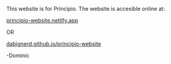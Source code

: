 This website is for Principio.
The website is accesible online at:

[principio-website.netlify.app](https://principio-website.netlify.app/)

OR

[dabignerd.github.io/principio-website](https://dabignerd.github.io/principio-website/)

-Dominic